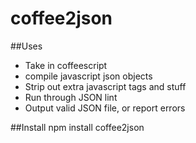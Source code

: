 # coffee2json

##Uses

* Take in coffeescript
* compile javascript json objects
* Strip out extra javascript tags and stuff
* Run through JSON lint
* Output valid JSON file, or report errors

##Install
npm install coffee2json
